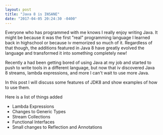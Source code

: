 ```yaml
---
layout: post
title: "Java 8 is INSANE"
date: "2017-04-05 20:24:30 -0400"
---
```


Everyone who has programmed with me knows I really enjoy writing Java. It might
be because it was the first "real" programming language I learned back in highschool 
or because iv memorized so much of it. Regardless of that though, the additions 
featured in Java 8 have greatly evolved the language and transformed it into 
something completely new!

Recently a had been getting bored of using Java at my job and started to push to
write tools in a different language, but now that iv discovered Java 8 streams,
lambda expressions, and more I can't wait to use more Java.

In this post I will discuss some features of JDK8 and show examples of how to use them.

Here is a list of things added
* Lambda Expressions
* Changes to Generic Types
* Stream Collections
* Functional Interfaces
* Small changes to Reflection and Annotations


